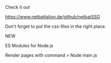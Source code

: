 Check it out

<a href="https://www.netbattalion.de/github/netbatSSG">https://www.netbattalion.de/github/netbatSSG</a>

Don't forget to put the css-files in the right place.

NEW

ES Modules for Node.js

Render pages with command > Node main.js

